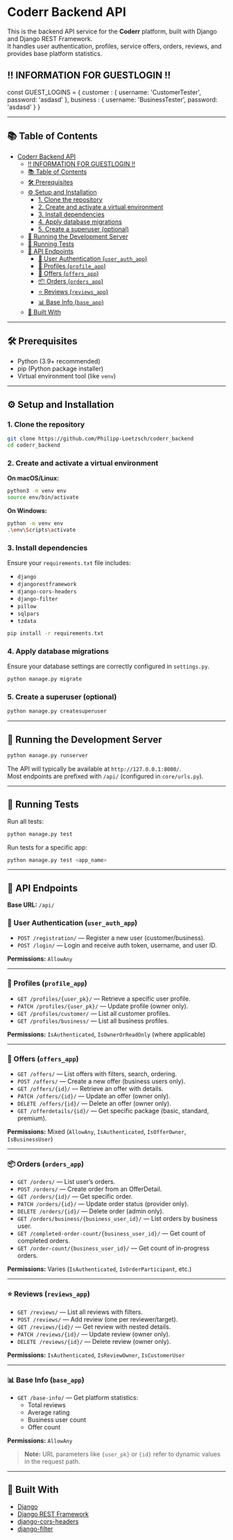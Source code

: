 # Coderr Backend API

This is the backend API service for the **Coderr** platform, built with Django and Django REST Framework.  
It handles user authentication, profiles, service offers, orders, reviews, and provides base platform statistics.

## !! INFORMATION FOR GUESTLOGIN !!

const GUEST_LOGINS = {
    customer : {
        username: 'CustomerTester',
        password: 'asdasd'
    },
    business : {
        username: 'BusinessTester',
        password: 'asdasd'
    }
}

---

## 📚 Table of Contents

- [Coderr Backend API](#coderr-backend-api)
  - [!! INFORMATION FOR GUESTLOGIN !!](#-information-for-guestlogin-)
  - [📚 Table of Contents](#-table-of-contents)
  - [🛠️ Prerequisites](#️-prerequisites)
  - [⚙️ Setup and Installation](#️-setup-and-installation)
    - [1. Clone the repository](#1-clone-the-repository)
    - [2. Create and activate a virtual environment](#2-create-and-activate-a-virtual-environment)
    - [3. Install dependencies](#3-install-dependencies)
    - [4. Apply database migrations](#4-apply-database-migrations)
    - [5. Create a superuser (optional)](#5-create-a-superuser-optional)
  - [🚀 Running the Development Server](#-running-the-development-server)
  - [🧪 Running Tests](#-running-tests)
  - [🔌 API Endpoints](#-api-endpoints)
    - [🔐 User Authentication (`user_auth_app`)](#-user-authentication-user_auth_app)
    - [👤 Profiles (`profile_app`)](#-profiles-profile_app)
    - [💼 Offers (`offers_app`)](#-offers-offers_app)
    - [📦 Orders (`orders_app`)](#-orders-orders_app)
    - [⭐ Reviews (`reviews_app`)](#-reviews-reviews_app)
    - [📊 Base Info (`base_app`)](#-base-info-base_app)
  - [🧰 Built With](#-built-with)

---

## 🛠️ Prerequisites

- Python (3.9+ recommended)  
- pip (Python package installer)  
- Virtual environment tool (like `venv`)

---

## ⚙️ Setup and Installation

### 1. Clone the repository

```bash
git clone https://github.com/Philipp-Loetzsch/coderr_backend
cd coderr_backend
```

### 2. Create and activate a virtual environment

**On macOS/Linux:**
```bash
python3 -m venv env
source env/bin/activate
```

**On Windows:**
```bash
python -m venv env
.\env\Scripts\activate
```

### 3. Install dependencies

Ensure your `requirements.txt` file includes:
- `django`
- `djangorestframework`
- `django-cors-headers`
- `django-filter`
- `pillow`
- `sqlpars`
- `tzdata`


```bash
pip install -r requirements.txt
```

### 4. Apply database migrations

Ensure your database settings are correctly configured in `settings.py`.

```bash
python manage.py migrate
```

### 5. Create a superuser (optional)

```bash
python manage.py createsuperuser
```

---

## 🚀 Running the Development Server

```bash
python manage.py runserver
```

The API will typically be available at `http://127.0.0.1:8000/`.  
Most endpoints are prefixed with `/api/` (configured in `core/urls.py`).

---

## 🧪 Running Tests

Run all tests:

```bash
python manage.py test
```

Run tests for a specific app:

```bash
python manage.py test <app_name>
```

---

## 🔌 API Endpoints

**Base URL:** `/api/`

### 🔐 User Authentication (`user_auth_app`)
- `POST /registration/` — Register a new user (customer/business).  
- `POST /login/` — Login and receive auth token, username, and user ID.  

**Permissions:** `AllowAny`

---

### 👤 Profiles (`profile_app`)
- `GET /profiles/{user_pk}/` — Retrieve a specific user profile.  
- `PATCH /profiles/{user_pk}/` — Update profile (owner only).  
- `GET /profiles/customer/` — List all customer profiles.  
- `GET /profiles/business/` — List all business profiles.  

**Permissions:** `IsAuthenticated`, `IsOwnerOrReadOnly` (where applicable)

---

### 💼 Offers (`offers_app`)
- `GET /offers/` — List offers with filters, search, ordering.  
- `POST /offers/` — Create a new offer (business users only).  
- `GET /offers/{id}/` — Retrieve an offer with details.  
- `PATCH /offers/{id}/` — Update an offer (owner only).  
- `DELETE /offers/{id}/` — Delete an offer (owner only).  
- `GET /offerdetails/{id}/` — Get specific package (basic, standard, premium).  

**Permissions:** Mixed (`AllowAny`, `IsAuthenticated`, `IsOfferOwner`, `IsBusinessUser`)

---

### 📦 Orders (`orders_app`)
- `GET /orders/` — List user’s orders.  
- `POST /orders/` — Create order from an OfferDetail.  
- `GET /orders/{id}/` — Get specific order.  
- `PATCH /orders/{id}/` — Update order status (provider only).  
- `DELETE /orders/{id}/` — Delete order (admin only).  
- `GET /orders/business/{business_user_id}/` — List orders by business user.  
- `GET /completed-order-count/{business_user_id}/` — Get count of completed orders.  
- `GET /order-count/{business_user_id}/` — Get count of in-progress orders.  

**Permissions:** Varies (`IsAuthenticated`, `IsOrderParticipant`, etc.)

---

### ⭐ Reviews (`reviews_app`)
- `GET /reviews/` — List all reviews with filters.  
- `POST /reviews/` — Add review (one per reviewer/target).  
- `GET /reviews/{id}/` — Get review with nested details.  
- `PATCH /reviews/{id}/` — Update review (owner only).  
- `DELETE /reviews/{id}/` — Delete review (owner only).  

**Permissions:** `IsAuthenticated`, `IsReviewOwner`, `IsCustomerUser`

---

### 📊 Base Info (`base_app`)
- `GET /base-info/` — Get platform statistics:
  - Total reviews  
  - Average rating  
  - Business user count  
  - Offer count  

**Permissions:** `AllowAny`

> **Note:** URL parameters like `{user_pk}` or `{id}` refer to dynamic values in the request path.

---

## 🧰 Built With

- [Django](https://www.djangoproject.com/)
- [Django REST Framework](https://www.django-rest-framework.org/)
- [django-cors-headers](https://pypi.org/project/django-cors-headers/)
- [django-filter](https://django-filter.readthedocs.io/en/stable/)

